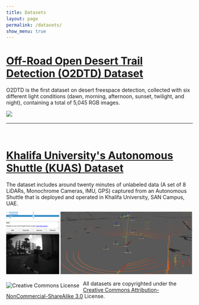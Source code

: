 ```yaml
---
title: Datasets
layout: page
permalink: /datasets/
show_menu: true
---
```


# <a href="/datasets/offroad/">Off-Road Open Desert Trail Detection (O2DTD) Dataset</a>
O2DTD is the first dataset on desert freespace detection, collected with six       different light conditions (dawn, morning, afternoon, sunset, twilight, and night), containing a total of 5,045 RGB images.

<img src="/assets/O2DTD_Dataset_Demo_cropped.gif"/>


<hr>
<br>

# <a href="/datasets/shuttle/">Khalifa University's Autonomous Shuttle (KUAS) Dataset</a>
The dataset includes around twenty minutes of unlabeled data (A set of 8 LiDARs, Monochrome Cameras, IMU, GPS) captured from an Autonomous Shuttle that is deployed and operated in Khalifa University, SAN Campus, UAE.

<img src="/assets/KUAS_Dataset_cropped.png"/>

<br>


<img alt="Creative Commons License" style="border-width:0;float:left;margin-top:5px; margin-right:10px" src="http://i.creativecommons.org/l/by-nc-sa/3.0/88x31.png">All datasets  are copyrighted under the <a rel="license" href="http://creativecommons.org/licenses/by-nc-sa/3.0/">Creative Commons Attribution-NonCommercial-ShareAlike 3.0</a> License. 

